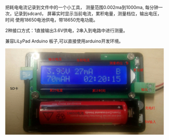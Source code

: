把耗电电流记录到文件中的一个小工具，
测量范围0.002ma到1000ma, 
每分钟一次，记录到sdcard，
屏幕实时显示当前电流，累积电量，测量档位，输出电压，时间
使用18650电池供电，带18650充电功能。

2种接口方式：1直接输出3.6V供电，2串入到电路中进行测量。

兼容LiLyPad Arduino 板子,可以直接使用arduino开发环境。  

![Image](https://github.com/lshw/iLogger/raw/master/img.jpg)
